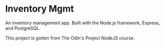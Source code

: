 # Inventory Mgmt

An inventory management app. Built with the Node.js framework, Express, and PostgreSQL.

This project is gotten from The Odin's Project NodeJS course.
